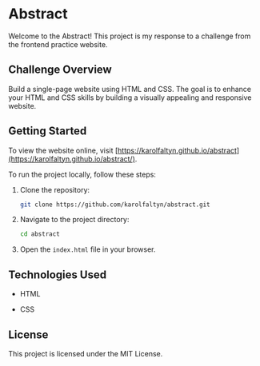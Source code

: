 # Abstract

Welcome to the Abstract! This project is my response to a challenge from the frontend practice website.

## Challenge Overview

Build a single-page website using HTML and CSS. The goal is to enhance your HTML and CSS skills by building a visually appealing and responsive website.

## Getting Started

To view the website online, visit [https://karolfaltyn.github.io/abstract](https://karolfaltyn.github.io/abstract/).

To run the project locally, follow these steps:

1. Clone the repository:

   ```bash
   git clone https://github.com/karolfaltyn/abstract.git
   ```

2. Navigate to the project directory:

   ```bash
   cd abstract
   ```

3. Open the `index.html` file in your browser.

## Technologies Used

- HTML

- CSS

## License

This project is licensed under the MIT License.
